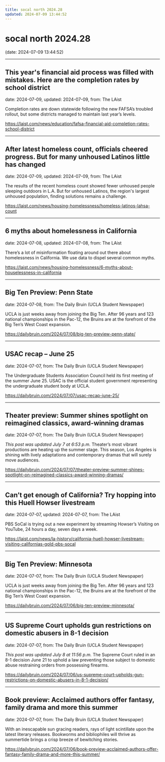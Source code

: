 ```yaml
---
title: socal north 2024.28
updated: 2024-07-09 13:44:52
---
```


# socal north 2024.28

(date: 2024-07-09 13:44:52)

---

## This year's financial aid process was filled with mistakes. Here are the completion rates by school district

date: 2024-07-09, updated: 2024-07-09, from: The LAist

Completion rates are down statewide following the new FAFSA’s troubled rollout, but some districts managed to maintain last year’s levels. 

<https://laist.com/news/education/fafsa-financial-aid-completion-rates-school-district>

---

## After latest homeless count, officials cheered progress. But for many unhoused Latinos little has changed

date: 2024-07-09, updated: 2024-07-09, from: The LAist

The results of the recent homeless count showed fewer unhoused people sleeping outdoors in L.A. But for unhoused Latinos, the region's largest unhoused population, finding solutions remains a challenge. 

<https://laist.com/news/housing-homelessness/homeless-latinos-lahsa-count>

---

## 6 myths about homelessness in California

date: 2024-07-08, updated: 2024-07-08, from: The LAist

There’s a lot of misinformation floating around out there about homelessness in California. We use data to dispel several common myths. 

<https://laist.com/news/housing-homelessness/6-myths-about-houselessness-in-california>

---

## Big Ten Preview: Penn State

date: 2024-07-08, from: The Daily Bruin (UCLA Student Newspaper)

UCLA is just weeks away from joining the Big Ten. After 96 years and 123 national championships in the Pac-12, the Bruins are at the forefront of the Big Ten&#8217;s West Coast expansion. 

<https://dailybruin.com/2024/07/08/big-ten-preview-penn-state/>

---

## USAC recap – June 25

date: 2024-07-07, from: The Daily Bruin (UCLA Student Newspaper)

The Undergraduate Students Association Council held its first meeting of the summer June 25.
USAC is the official student government representing the undergraduate student body at UCLA. 

<https://dailybruin.com/2024/07/07/usac-recap-june-25/>

---

## Theater preview: Summer shines spotlight on reimagined classics, award-winning dramas

date: 2024-07-07, from: The Daily Bruin (UCLA Student Newspaper)

<em>This post was updated July 7 at 6:53 p.m.</em>
Theater’s most vibrant productions are heating up the summer stage.
This season, Los Angeles is shining with lively adaptations and contemporary dramas that will surely move audiences. 

<https://dailybruin.com/2024/07/07/theater-preview-summer-shines-spotlight-on-reimagined-classics-award-winning-dramas/>

---

## Can’t get enough of California? Try hopping into this Huell Howser livestream

date: 2024-07-07, updated: 2024-07-07, from: The LAist

PBS SoCal is trying out a new experiment by streaming Howser’s Visiting on YouTube, 24 hours a day, seven days a week. 

<https://laist.com/news/la-history/california-huell-howser-livestream-visiting-californias-gold-pbs-socal>

---

## Big Ten Preview: Minnesota

date: 2024-07-07, from: The Daily Bruin (UCLA Student Newspaper)

UCLA is just weeks away from joining the Big Ten. After 96 years and 123 national championships in the Pac-12, the Bruins are at the forefront of the Big Ten&#8217;s West Coast expansion. 

<https://dailybruin.com/2024/07/06/big-ten-preview-minnesota/>

---

## US Supreme Court upholds gun restrictions on domestic abusers in 8-1 decision

date: 2024-07-07, from: The Daily Bruin (UCLA Student Newspaper)

<em>This post was updated July 8 at 11:56 p.m.</em>
The Supreme Court ruled in an 8-1 decision June 21 to uphold a law preventing those subject to domestic abuse restraining orders from possessing firearms. 

<https://dailybruin.com/2024/07/06/us-supreme-court-upholds-gun-restrictions-on-domestic-abusers-in-8-1-decision/>

---

## Book preview: Acclaimed authors offer fantasy, family drama and more this summer

date: 2024-07-07, from: The Daily Bruin (UCLA Student Newspaper)

With an inescapable sun gracing readers, rays of light scintillate upon the latest literary releases.
Bookworms and bibliophiles will thrive as summertide brings a crisp breeze of bewitching stories. 

<https://dailybruin.com/2024/07/06/book-preview-acclaimed-authors-offer-fantasy-family-drama-and-more-this-summer/>

